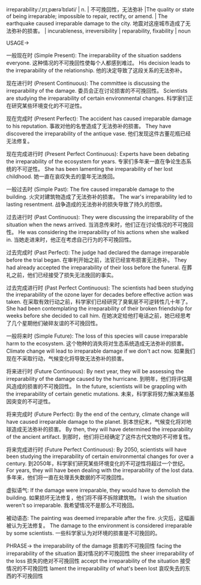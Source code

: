 irreparability:/ˌɪrɪˌpærəˈbɪləti/ | n. | 不可挽回性，无法弥补 |The quality or state of being irreparable; impossible to repair, rectify, or amend. | The earthquake caused irreparable damage to the city. 地震对这座城市造成了无法弥补的损害。 |  incurableness, irreversibility | reparability, fixability | noun


USAGE->

一般现在时 (Simple Present):
The irreparability of the situation saddens everyone.  这种情况的不可挽回性使每个人都感到难过。
His decision leads to the irreparability of the relationship. 他的决定导致了这段关系的无法弥补。

现在进行时 (Present Continuous):
The committee is discussing the irreparability of the damage. 委员会正在讨论损害的不可挽回性。
Scientists are studying the irreparability of certain environmental changes. 科学家们正在研究某些环境变化的不可逆性。

现在完成时 (Present Perfect):
The accident has caused irreparable damage to his reputation. 事故对他的名誉造成了无法弥补的损害。
They have discovered the irreparability of the antique vase. 他们发现这件古董花瓶已经无法修复。

现在完成进行时 (Present Perfect Continuous):
Experts have been debating the irreparability of the ecosystem for years.  专家们多年来一直在争论生态系统的不可逆性。
She has been lamenting the irreparability of her lost childhood. 她一直在哀叹失去的童年无法挽回。


一般过去时 (Simple Past):
The fire caused irreparable damage to the building.  火灾对建筑物造成了无法弥补的损害。
The war's irreparability led to lasting resentment. 战争造成的无法弥补的损失导致了持久的怨恨。


过去进行时 (Past Continuous):
They were discussing the irreparability of the situation when the news arrived. 当消息传来时，他们正在讨论情况的不可挽回性。
He was considering the irreparability of his actions when she walked in. 当她走进来时，他正在考虑自己行为的不可挽回性。


过去完成时 (Past Perfect):
The judge had declared the damage irreparable before the trial began. 在审判开始之前，法官已经宣布损害无法弥补。
They had already accepted the irreparability of their loss before the funeral. 在葬礼之前，他们已经接受了损失无法挽回的事实。


过去完成进行时 (Past Perfect Continuous):
The scientists had been studying the irreparability of the ozone layer for decades before effective action was taken. 在采取有效行动之前，科学家们已经研究了臭氧层不可逆转性几十年了。
She had been contemplating the irreparability of their broken friendship for weeks before she decided to call him. 在她决定给他打电话之前，她已经思考了几个星期他们破碎友谊的不可挽回性。


一般将来时 (Simple Future):
The loss of this species will cause irreparable harm to the ecosystem.  这个物种的消失将对生态系统造成无法弥补的损害。
Climate change will lead to irreparable damage if we don't act now. 如果我们现在不采取行动，气候变化将导致无法弥补的损害。


将来进行时 (Future Continuous):
By next year, they will be assessing the irreparability of the damage caused by the hurricane. 到明年，他们将评估飓风造成的损害的不可挽回性。
In the future, scientists will be grappling with the irreparability of certain genetic mutations. 未来，科学家将努力解决某些基因突变的不可逆性。


将来完成时 (Future Perfect):
By the end of the century, climate change will have caused irreparable damage to the planet. 到本世纪末，气候变化将对地球造成无法弥补的损害。
By then, they will have determined the irreparability of the ancient artifact. 到那时，他们将已经确定了这件古代文物的不可修复性。


将来完成进行时 (Future Perfect Continuous):
By 2050, scientists will have been studying the irreparability of certain environmental changes for over a century. 到2050年，科学家们研究某些环境变化的不可逆性将超过一个世纪。
For years, they will have been dealing with the irreparability of the lost data. 多年来，他们将一直在处理丢失数据的不可挽回性。


虚拟语气:
If the damage were irreparable, they would have to demolish the building. 如果损坏无法修复，他们将不得不拆除建筑物。
I wish the situation weren't so irreparable. 我希望情况不是那么不可挽回。


被动语态:
The painting was deemed irreparable after the fire.  火灾后，这幅画被认为无法修复。
The damage to the environment is considered irreparable by some scientists.  一些科学家认为对环境的损害是不可挽回的。



PHRASE->
the irreparability of the damage  损害的不可挽回性
facing the irreparability of the situation 面对情况的不可挽回性
the sheer irreparability of the loss  损失的绝对不可挽回性
accept the irreparability of the situation 接受情况的不可挽回性
lament the irreparability of what's been lost 哀叹失去的东西的不可挽回性
